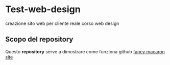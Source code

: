 # Test-web-design
creazione sito web per cliente reale corso web design
## Scopo del repository
Questo __repository__ serve a dimostrare come funziona github
[fancy macaron site](fancy-macaron-687e3e.netlify.app)
